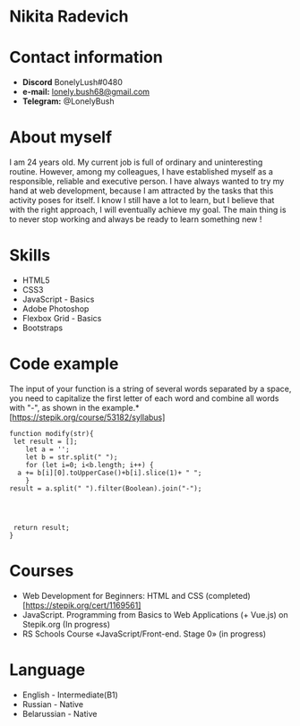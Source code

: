 # Nikita Radevich


# Contact information

* **Discord** BonelyLush#0480
* **e-mail:** lonely.bush68@gmail.com
* **Telegram:** @LonelyBush


# About myself

I am 24 years old. My current job is full of ordinary and uninteresting routine. However, among my colleagues, I have established myself as a responsible, reliable and executive person. I have always wanted to try my hand at web development, because I am attracted by the tasks that this activity poses for itself. I know I still have a lot to learn, but I believe that with the right approach, I will eventually achieve my goal. The main thing is to never stop working and always be ready to learn something new !



# Skills
* HTML5
* CSS3
* JavaScript - Basics
* Adobe Photoshop
* Flexbox Grid - Basics
* Bootstraps


# Сode example
 
The input of your function is a string of several words separated by a space, you need to capitalize the first letter of each word and combine all words with "-", as shown in the example.*[https://stepik.org/course/53182/syllabus]

```
function modify(str){
 let result = [];
    let a = '';
    let b = str.split(" ");
    for (let i=0; i<b.length; i++) {
  a += b[i][0].toUpperCase()+b[i].slice(1)+ " ";
    }
result = a.split(" ").filter(Boolean).join("-");
    
 


 return result;   
}
```

# Courses
* Web Development for Beginners: HTML and CSS (completed) [https://stepik.org/cert/1169561]
* JavaScript. Programming from Basics to Web Applications (+ Vue.js) on Stepik.org (In progress)
* RS Schools Course «JavaScript/Front-end. Stage 0» (in progress)


# Language
* English - Intermediate(B1)
* Russian - Native
* Belarussian - Native



